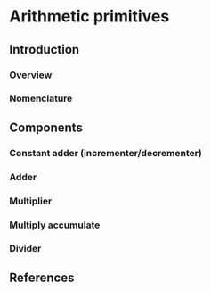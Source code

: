 # Arithmetic primitives

## Introduction

### Overview

### Nomenclature

## Components

### Constant adder (incrementer/decrementer)



### Adder

### Multiplier

### Multiply accumulate

### Divider

## References

